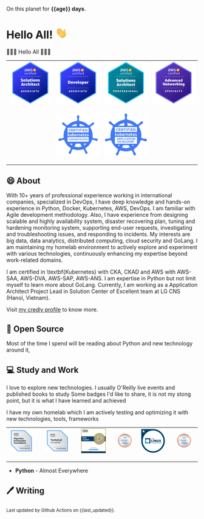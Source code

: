 On this planet for **{{age}} days**.

# Hello All! <img src="assets/wave.gif" width="32px" alt="">

👋👋👋 Hello All 👋👋👋

<table>
    <tr>
        <td><img src="assets/aws-saa.png" style="margin-bottom:16px;" alt=""></td>
        <td><img src="assets/aws-dva.png" style="margin-bottom:16px;" alt=""></td>
        <td><img src="assets/aws-sap.png" style="margin-bottom:16px;" alt=""></td>
        <td><img src="assets/aws-ans.png" style="margin-bottom:16px;" alt=""></td>
    </tr>
    <tr>
        <td></td>
        <td><img src="assets/cka.png" style="margin-bottom:16px;" alt=""></td>
        <td><img src="assets/ckad.png" style="margin-bottom:16px;" alt=""></td>
        <td></td>
    </tr>
</table>

## 😄 About

With 10+ years of professional experience working in international companies, specialized in DevOps, I have deep knowledge and hands-on experience in Python, Docker, Kubernetes, AWS, DevOps. I am familiar with Agile development methodology. Also, I have experience from designing scalable and highly availability system, disaster recovering plan, tuning and hardening monitoring system, supporting end-user requests, investigating and troubleshooting issues, and responding to incidents. My interests are big data, data analytics, distributed computing, cloud security and GoLang. I am maintaining my homelab environment to actively explore and experiment with various technologies, continuously enhancing my expertise beyond work-related domains.

I am certified in \textbf{Kubernetes} with CKA, CKAD and AWS with AWS-SAA, AWS-DVA, AWS-SAP, AWS-ANS. I am expertise in Python but not limit myself to learn more about GoLang. Currently, I am working as a Application Architect Project Lead in Solution Center of Excellent team at LG CNS (Hanoi, Vietnam).

Visit [my credly profile](https://www.credly.com/users/duy-chu/badges) to know more.

## 🙏 Open Source

Most of the time I spend will be reading about Python and new technology around it,

## 💻 Study and Work

I love to explore new technologies. I usually O'Reilly live events and published books to study
Some badges I'd like to share, it is not my stong point, but it is what I have learned and achieved

I have my own homelab which I am actively testing and optimizing it with new technologies, tools, frameworks

<table>
    <tr>
        <td><img width=80% src="assets/aws-maf.png" style="margin-bottom:16px;" alt=""></td>
        <td><img width=80% src="assets/aws-ta.png" style="margin-bottom:16px;" alt=""></td>
        <td><img width=80% src="assets/ibm-da.png" style="margin-bottom:16px;" alt=""></td>
        <td><img width=80% src="assets/ibm-dvp.png" style="margin-bottom:16px;" alt=""></td>
        <td><img width=80% src="assets/lf-ke.png" style="margin-bottom:16px;" alt=""></td>
        <td><img width=80% src="assets/ibm-dawp.png" style="margin-bottom:16px;" alt=""></td>
    </tr>

</table>

- **Python** - Almost Everywhere

## 🖊️ Writing

<sub>Last updated by Github Actions on {{last_updated}}.</sub>

